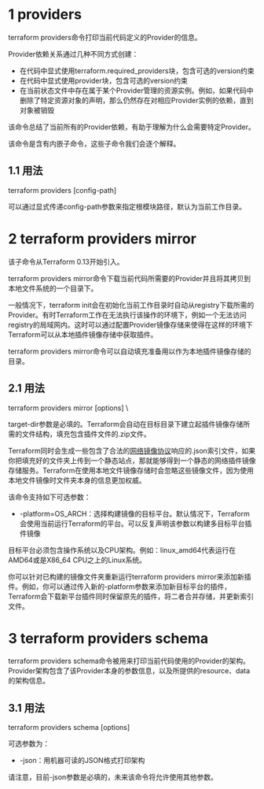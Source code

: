 

# 1 providers

terraform providers命令打印当前代码定义的Provider的信息。

Provider依赖关系通过几种不同方式创建：

- 在代码中显式使用terraform.required_providers块，包含可选的version约束
- 在代码中显式使用provider块，包含可选的version约束
- 在当前状态文件中存在属于某个Provider管理的资源实例。例如，如果代码中删除了特定资源对象的声明，那么仍然存在对相应Provider实例的依赖，直到对象被销毁

该命令总结了当前所有的Provider依赖，有助于理解为什么会需要特定Provider。

该命令是含有内嵌子命令，这些子命令我们会逐个解释。

## 1.1 用法

terraform providers [config-path]

可以通过显式传递config-path参数来指定根模块路径，默认为当前工作目录。


# 2 terraform providers mirror

该子命令从Terraform 0.13开始引入。

terraform providers mirror命令下载当前代码所需要的Provider并且将其拷贝到本地文件系统的一个目录下。

一般情况下，terraform init会在初始化当前工作目录时自动从registry下载所需的Provider。有时Terraform工作在无法执行该操作的环境下，例如一个无法访问registry的局域网内。这时可以通过配置Provider镜像存储来使得在这样的环境下Terraform可以从本地插件镜像存储中获取插件。

terraform providers mirror命令可以自动填充准备用以作为本地插件镜像存储的目录。

## 2.1 用法

terraform providers mirror [options] \

target-dir参数是必填的。Terraform会自动在目标目录下建立起插件镜像存储所需的文件结构，填充包含插件文件的.zip文件。

Terraform同时会生成一些包含了合法的[网络镜像协议](https://www.terraform.io/docs/internals/provider-network-mirror-protocol.html)响应的.json索引文件，如果你把填充好的文件夹上传到一个静态站点，那就能够得到一个静态的网络插件镜像存储服务。Terraform在使用本地文件镜像存储时会忽略这些镜像文件，因为使用本地文件镜像时文件夹本身的信息更加权威。

该命令支持如下可选参数：

- -platform=OS_ARCH：选择构建镜像的目标平台。默认情况下，Terraform会使用当前运行Terraform的平台。可以反复声明该参数以构建多目标平台插件镜像

目标平台必须包含操作系统以及CPU架构。例如：linux_amd64代表运行在AMD64或是X86_64 CPU之上的Linux系统。

你可以针对已构建的镜像文件夹重新运行terraform providers mirror来添加新插件。例如，你可以通过传入新的-platform参数来添加新目标平台的插件，Terraform会下载新平台插件同时保留原先的插件，将二者合并存储，并更新索引文件。


# 3 terraform providers schema

terraform providers schema命令被用来打印当前代码使用的Provider的架构。Provider架构包含了该Provider本身的参数信息，以及所提供的resource、data的架构信息。

## 3.1 用法

terraform providers schema [options]

可选参数为：
- -json：用机器可读的JSON格式打印架构

请注意，目前-json参数是必填的，未来该命令将允许使用其他参数。

